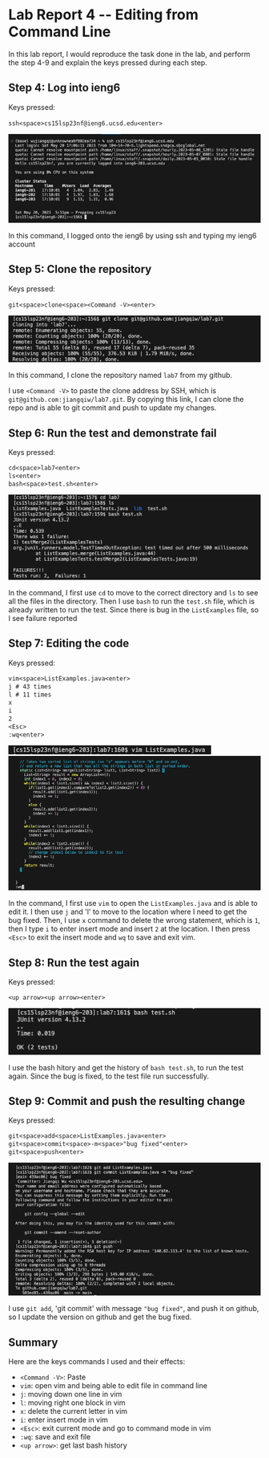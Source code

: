 # Lab Report 4 -- Editing from Command Line

In this lab report, I would reproduce the task done in the lab, and perform the step 4-9 and explain the keys pressed during each step.

## Step 4: Log into ieng6

Keys pressed:

`ssh<space>cs15lsp23nf@ieng6.ucsd.edu<enter>`

![Image](lab4/lab4-1.png)

In this command, I logged onto the ieng6 by using ssh and typing my ieng6 account

## Step 5: Clone the repository

Keys pressed:

`git<space>clone<space><Command -V><enter>`

![Image](lab4/lab4-2.png)

In this command, I clone the repository named `lab7` from my github.

I use `<Command -V>` to paste the clone address by SSH, which is `git@github.com:jiangqiw/lab7.git`. By copying this link, I can clone the repo and is able to git commit and push to update my changes.

## Step 6: Run the test and demonstrate fail

Keys pressed:

```
cd<space>lab7<enter>
ls<enter>
bash<space>test.sh<enter>
```

![Image](lab4/lab4-3.png)

In the command, I first use `cd` to move to the correct directory and `ls` to see all the files in the directory. Then I use `bash` to run the `test.sh` file, which is already written to run the test. Since there is bug in the `ListExamples` file, so I see failure reported

## Step 7: Editing the code

Keys pressed:

```
vim<space>ListExamples.java<enter>
j # 43 times
l # 11 times
x
i
2
<Esc>
:wq<enter>
```

![Image](lab4/lab4-4.png)
![Image](lab4/lab4-5.png)

In the command, I first use `vim` to open the `ListExamples.java` and is able to edit it. I then use `j` and 'l' to move to the location where I need to get the bug fixed. Then, I use `x` command to delete the wrong statement, which is `1`, then I type `i` to enter insert mode and insert `2` at the location. I then press `<Esc>` to 
exit the insert mode and `wq` to save and exit vim.

## Step 8: Run the test again

Keys pressed:

```
<up arrow><up arrow><enter>
```

![image](lab4/lab4-6.png)

I use the bash hitory and get the history of `bash test.sh`, to run the test again. Since the bug is fixed, to the test file run successfully.

## Step 9: Commit and push the resulting change

Keys pressed:

```
git<space>add<space>ListExamples.java<enter>
git<space>commit<space>-m<space>"bug fixed"<enter>
git<space>push<enter>
```

![iamge](lab4/lab4-7.png)

I use `git add`, 'git commit' with message `"bug fixed"`, and push it on github, so I update the version on github and get the bug fixed.

## Summary

Here are the keys commands I used and their effects:

- `<Command -V>`: Paste
- `vim`: open vim and being able to edit file in command line
- `j`: moving down one line in vim
- `l`: moving right one block in vim
- `x`: delete the current letter in vim
- `i`: enter insert mode in vim
- `<Esc>`: exit current mode and go to command mode in vim
- `:wq`: save and exit file
- `<up arrow>`: get last bash history
